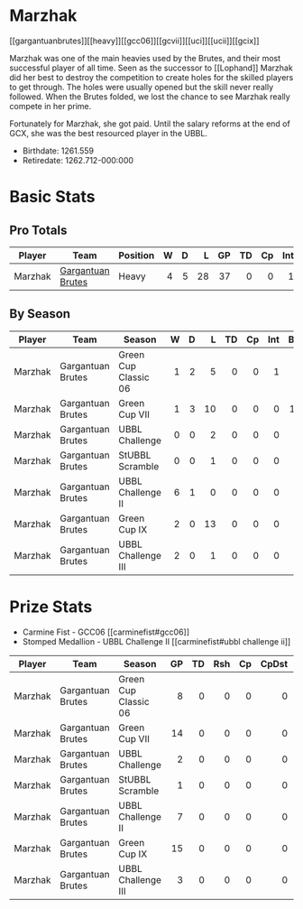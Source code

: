 # Marzhak

[[gargantuanbrutes]][[heavy]][[gcc06]][[gcvii]][[uci]][[ucii]][[gcix]]

Marzhak was one of the main heavies used by the Brutes, and their most successful player of all time. Seen as the successor to [[Lophand]] Marzhak did her best to destroy the competition to create holes for the skilled players to get through. The holes were usually opened but the skill never really followed. When the Brutes folded, we lost the chance to see Marzhak really compete in her prime.

Fortunately for Marzhak, she got paid. Until the salary reforms at the end of GCX, she was the best resourced player in the UBBL.

* Birthdate: 1261.559
* Retiredate: 1262.712-000:000

# Basic Stats

## Pro Totals

| Player           | Team        | Position      | W | D | L | GP | TD | Cp | Int | BH | SI | Ki | MVP | SPP |
|------------------|-------------|---------------|--:|--:|--:|---:|---:|---:|----:|---:|---:|---:|----:|----:|
| Marzhak | [Gargantuan Brutes](../teams/gargantuanbrutes) | Heavy |   4 |    5 |   28 |   37 |    0 |    0 |    1 |   22 |   13 |    0 |    4 |   92 |

## By Season

| Player | Team         | Season          | W | D | L | TD | Cp | Int | BH | SI | Ki | MVP | SPP |
|--------|--------------|-----------------|--:|--:|--:|---:|---:|----:|---:|---:|---:|----:|----:|
| Marzhak | Gargantuan Brutes | Green Cup Classic 06 |    1 |    2 |    5 |    0 |    0 |    1 |    4 |    2 |    0 |    0 |   14 |
| Marzhak | Gargantuan Brutes | Green Cup VII        |    1 |    3 |   10 |    0 |    0 |    0 |   11 |    5 |    0 |    3 |   47 |
| Marzhak | Gargantuan Brutes | UBBL Challenge       |    0 |    0 |    2 |    0 |    0 |    0 |    1 |    0 |    0 |    1 |    7 |
| Marzhak | Gargantuan Brutes | StUBBL Scramble      |    0 |    0 |    1 |    0 |    0 |    0 |    3 |    1 |    0 |    0 |    8 |
| Marzhak | Gargantuan Brutes | UBBL Challenge II    |    6 |    1 |    0 |    0 |    0 |    0 |    5 |    3 |    2 |    0 |   20 |
| Marzhak | Gargantuan Brutes | Green Cup IX         |    2 |    0 |   13 |    0 |    0 |    0 |    7 |    6 |    0 |    1 |   31 |
| Marzhak | Gargantuan Brutes | UBBL Challenge III   |    2 |    0 |    1 |    0 |    0 |    0 |    4 |    1 |    0 |    1 |   15 |

# Prize Stats

* Carmine Fist - GCC06 [[carminefist#gcc06]]
* Stomped Medallion - UBBL Challenge II [[carminefist#ubbl challenge ii]]

| Player | Team         | Season          | GP | TD | Rsh | Cp | CpDst | Ctch | Int | Cas | Blk | Sck | MVP | SPP |
|--------|--------------|-----------------|---:|---:|----:|---:|------:|-----:|----:|----:|----:|----:|----:|----:|
| Marzhak | Gargantuan Brutes | Green Cup Classic 06 |  8 |    0 |    0 |    0 |     0 |    0 |    1 |    **6** |   77 |    1 |    0 |   14 |
| Marzhak | Gargantuan Brutes | Green Cup VII        | 14 |    0 |    0 |    0 |     0 |    0 |    0 |   16 |  154 |    5 |    3 |   47 |
| Marzhak | Gargantuan Brutes | UBBL Challenge       |  2 |    0 |    0 |    0 |     0 |    0 |    0 |    1 |   21 |    0 |    1 |    7 |
| Marzhak | Gargantuan Brutes | StUBBL Scramble      |  1 |    0 |    0 |    0 |     0 |    0 |    0 |    4 |   12 |    0 |    0 |    8 |
| Marzhak | Gargantuan Brutes | UBBL Challenge II    |  7 |    0 |    0 |    0 |     0 |    0 |    0 |   **10** |  112 |    7 |    0 |   20 |
| Marzhak | Gargantuan Brutes | Green Cup IX         | 15 |    0 |    0 |    0 |     0 |    0 |    0 |   13 |  146 |    6 |    1 |   31 |
| Marzhak | Gargantuan Brutes | UBBL Challenge III   |  3 |    0 |    0 |    0 |     0 |    0 |    0 |    5 |   28 |    1 |    1 |   15 |

